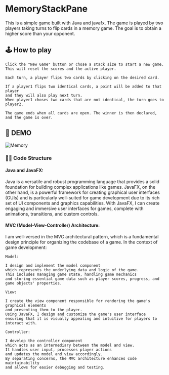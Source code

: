 # MemoryStackPane

This is a simple game built with Java and javafx. 
The game is played by two players taking turns to flip cards in a memory game. 
The goal is to obtain a higher score than your opponent.

## 🕹️ How to play
    Click the "New Game" button or chose a stack size to start a new game. 
    This will reset the scores and the active player.

    Each turn, a player flips two cards by clicking on the desired card. 

    If a player1 flips two identical cards, a point will be added to that player
    and they will also play next turn. 
    When player1 choses two cards that are not identical, the turn goes to player2.

    The game ends when all cards are open. The winner is then declared, and the game is over.

## 🎥 DEMO
![Memory](https://github.com/DeluxeRaho/MemoryStackPane/assets/93629524/fc109da7-15a7-4ca6-8520-647c002b62e8)




### 👨‍💻 Code Structure
#### Java and JavaFX:

Java is a versatile and robust programming language that provides a solid foundation for building complex applications like games. 
JavaFX, on the other hand, is a powerful framework for creating graphical user interfaces (GUIs) and is particularly well-suited for game development due to its rich set of UI components and graphics capabilities. 
With JavaFX, I can create engaging and immersive user interfaces for games, complete with animations, transitions, and custom controls.

#### MVC (Model-View-Controller) Architecture:

I am well-versed in the MVC architectural pattern, which is a fundamental design principle for organizing the codebase of a game. In the context of game development:

    Model: 
    
    I design and implement the model component
    which represents the underlying data and logic of the game. 
    This includes managing game state, handling game mechanics
    and storing essential game data such as player scores, progress, and game objects' properties.

    View: 
    
    I create the view component responsible for rendering the game's graphical elements
    and presenting them to the player. 
    Using JavaFX, I design and customize the game's user interface
    ensuring that it is visually appealing and intuitive for players to interact with.

    Controller: 
    
    I develop the controller component
    which acts as an intermediary between the model and view. 
    It handles user input, processes player actions
    and updates the model and view accordingly. 
    By separating concerns, the MVC architecture enhances code maintainability
    and allows for easier debugging and testing.
